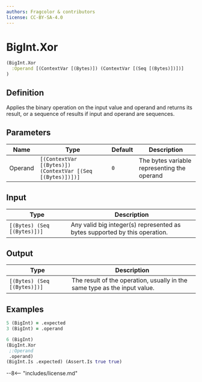 ```yaml
---
authors: Fragcolor & contributors
license: CC-BY-SA-4.0
---
```



# BigInt.Xor

```clojure
(BigInt.Xor
  :Operand [(ContextVar [(Bytes)]) (ContextVar [(Seq [(Bytes)])])]
)
```


## Definition

Applies the binary operation on the input value and operand and returns its result, or a sequence of results if input and operand are sequences.


## Parameters

| Name | Type | Default | Description |
|------|------|---------|-------------|
| Operand | `[(ContextVar [(Bytes)]) (ContextVar [(Seq [(Bytes)])])]` | `0` | The bytes variable representing the operand |


## Input

| Type | Description |
|------|-------------|
| `[(Bytes) (Seq [(Bytes)])]` | Any valid big integer(s) represented as bytes supported by this operation. |


## Output

| Type | Description |
|------|-------------|
| `[(Bytes) (Seq [(Bytes)])]` | The result of the operation, usually in the same type as the input value. |


## Examples

```clojure
5 (BigInt) = .expected
3 (BigInt) = .operand

6 (BigInt)
(BigInt.Xor
 ;:Operand
 .operand)
(BigInt.Is .expected) (Assert.Is true true)
```


--8<-- "includes/license.md"
